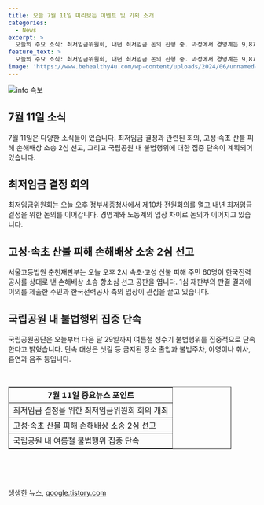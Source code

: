 ```yaml
---
title: 오늘 7월 11일 미리보는 이벤트 및 기획 소개
categories:
  - News
excerpt: >
  오늘의 주요 소식: 최저임금위원회, 내년 최저임금 논의 진행 중. 과정에서 경영계는 9,870원, 노동계는 11,200원 요구. 피해 주민 60명 손해배상 소송 2심 선고 예정. 1심에서 265억 원 중 87억 원 배상 판결. 국립공원에서 여름철 불법행위 집중 단속 시작. 불법주차, 야영, 취사 등이 대상.
feature_text: >
  오늘의 주요 소식: 최저임금위원회, 내년 최저임금 논의 진행 중. 과정에서 경영계는 9,870원, 노동계는 11,200원 요구. 피해 주민 60명 손해배상 소송 2심 선고 예정. 1심에서 265억 원 중 87억 원 배상 판결. 국립공원에서 여름철 불법행위 집중 단속 시작. 불법주차, 야영, 취사 등이 대상.
image: 'https://www.behealthy4u.com/wp-content/uploads/2024/06/unnamed-file.png'
---
```


<p><img src="https://www.behealthy4u.com/wp-content/uploads/2024/06/unnamed-file.png" alt="info 속보" /></p>

<h2 data-ke-size="size26">7월 11일 소식</h2>

<p data-ke-size="size16">7월 11일은 다양한 소식들이 있습니다. 최저임금 결정과 관련된 회의, 고성·속초 산불 피해 손해배상 소송 2심 선고, 그리고 국립공원 내 불법행위에 대한 집중 단속이 계획되어 있습니다.</p>

<h2 data-ke-size="size24">최저임금 결정 회의</h2>

<p data-ke-size="size16">최저임금위원회는 오늘 오후 정부세종청사에서 제10차 전원회의를 열고 내년 최저임금 결정을 위한 논의를 이어갑니다. 경영계와 노동계의 입장 차이로 논의가 이어지고 있습니다.</p>

<h2 data-ke-size="size24">고성·속초 산불 피해 손해배상 소송 2심 선고</h2>

<p data-ke-size="size16">서울고등법원 춘천재판부는 오늘 오후 2시 속초·고성 산불 피해 주민 60명이 한국전력공사를 상대로 낸 손해배상 소송 항소심 선고 공판을 엽니다. 1심 재판부의 판결 결과에 이의를 제출한 주민과 한국전력공사 측의 입장이 관심을 끌고 있습니다.</p>

<h2 data-ke-size="size24">국립공원 내 불법행위 집중 단속</h2>

<p data-ke-size="size16">국립공원공단은 오늘부터 다음 달 29일까지 여름철 성수기 불법행위를 집중적으로 단속한다고 밝혔습니다. 단속 대상은 샛길 등 금지된 장소 출입과 불법주차, 야영이나 취사, 흡연과 음주 등입니다.</p>

<p data-ke-size="size16">&nbsp;</p>

<table style="width: 90%;" border="1">
<tbody>
<tr>
<td style="text-align: center; height: 17px;"><b>7월 11일 중요뉴스 포인트</b></td>
</tr>
<tr>
<td style="text-align: left; height: 17px;">최저임금 결정을 위한 최저임금위원회 회의 개최</td>
</tr>
<tr>
<td style="text-align: left; height: 17px;">고성·속초 산불 피해 손해배상 소송 2심 선고</td>
</tr>
<tr>
<td style="text-align: left; height: 17px;">국립공원 내 여름철 불법행위 집중 단속</td>
</tr>
</tbody>
</table>

<p data-ke-size="size16">&nbsp;</p>

<p data-ke-size="size16">&nbsp;</p>
생생한 뉴스, <a href="https://qoogle.tistory.com" rel="dofollow">qoogle.tistory.com</a>


